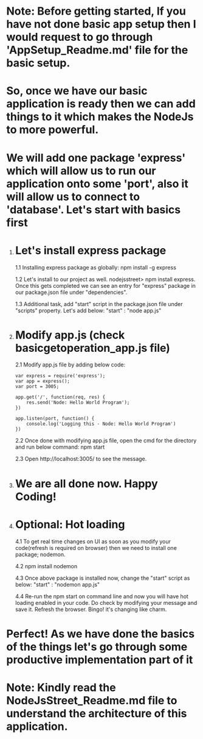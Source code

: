 # Note: Before getting started, If you have not done basic app setup then I would request to go through 'AppSetup_Readme.md' file for the basic setup.

# So, once we have our basic application is ready then we can add things to it which makes the NodeJs to more powerful.

# We will add one package 'express' which will allow us to run our application onto some 'port', also it will allow us to connect to 'database'. Let's start with basics first

1.  # Let's install express package

    1.1 Installing express package as globally: npm install -g express

    1.2 Let's install to our project as well. nodejsstreet> npm install express. Once this gets completed we can see an entry for "express" package in our package.json file under "dependencies".

    1.3 Additional task, add "start" script in the package.json file under "scripts" property. Let's add below:
    "start" : "node app.js"

2.  # Modify app.js (check basicgetoperation_app.js file)

    2.1 Modify app.js file by adding below code:

        var express = require('express');
        var app = express();
        var port = 3005;

        app.get('/', function(req, res) {
            res.send('Node: Hello World Program');
        })

        app.listen(port, function() {
            console.log('Logging this - Node: Hello World Program')
        })

    2.2 Once done with modifying app.js file, open the cmd for the directory and run below command:
    npm start

    2.3 Open http://localhost:3005/ to see the message.

3.  # We are all done now. Happy Coding!

4.  # Optional: Hot loading

    4.1 To get real time changes on UI as soon as you modify your code(refresh is required on browser) then we need to install one package; nodemon.

    4.2 npm install nodemon

    4.3 Once above package is installed now, change the "start" script as below:
    "start" : "nodemon app.js"

    4.4 Re-run the npm start on command line and now you will have hot loading enabled in your code. Do check by modifying your message and save it. Refresh the browser. Bingo! it's changing like charm.

# Perfect! As we have done the basics of the things let's go through some productive implementation part of it

# Note: Kindly read the NodeJsStreet_Readme.md file to understand the architecture of this application.
